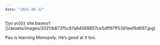 ```yaml
---
date: "2021-06-12"
---
```


![yo yo]({{ site.baseurl }}/assets/images/2021/b872f5c87a84589857ce5dff97ff5391eef9d697.jpg)

Pau is learning Monopoly. He’s good at it too.
